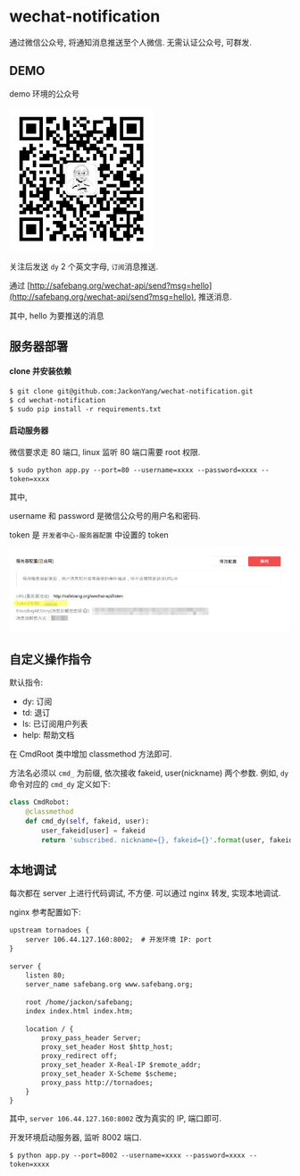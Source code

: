 # wechat-notification

通过微信公众号, 将通知消息推送至个人微信. 无需认证公众号, 可群发.

## DEMO

demo 环境的公众号

![qrcode](../doc/qrcode.jpg)

关注后发送 `dy` 2 个英文字母, `订阅`消息推送.

通过 [http://safebang.org/wechat-api/send?msg=hello](http://safebang.org/wechat-api/send?msg=hello), 推送消息.

其中, hello 为要推送的消息



## 服务器部署

#### clone 并安装依赖

```shell
$ git clone git@github.com:JackonYang/wechat-notification.git
$ cd wechat-notification
$ sudo pip install -r requirements.txt
```

#### 启动服务器

微信要求走 80 端口, linux 监听 80 端口需要 root 权限.

```shell
$ sudo python app.py --port=80 --username=xxxx --password=xxxx --token=xxxx
```

其中, 

username 和 password 是微信公众号的用户名和密码.

token 是 `开发者中心-服务器配置` 中设置的 token

![token 配置](../doc/token_config.png)


## 自定义操作指令

默认指令:

- dy: 订阅
- td: 退订
- ls: 已订阅用户列表
- help: 帮助文档

在 CmdRoot 类中增加 classmethod 方法即可.

方法名必须以 `cmd_` 为前缀, 依次接收 fakeid, user(nickname) 两个参数.
例如, `dy` 命令对应的 `cmd_dy` 定义如下:

```python
class CmdRobot:
    @classmethod
    def cmd_dy(self, fakeid, user):
        user_fakeid[user] = fakeid
        return 'subscribed. nickname={}, fakeid={}'.format(user, fakeid)
```

## 本地调试

每次都在 server 上进行代码调试, 不方便.
可以通过 nginx 转发, 实现本地调试.

nginx 参考配置如下:

```shell
upstream tornadoes {
    server 106.44.127.160:8002;  # 开发环境 IP: port
}

server {
    listen 80;
    server_name safebang.org www.safebang.org;

    root /home/jackon/safebang;
    index index.html index.htm;

    location / {
        proxy_pass_header Server;
        proxy_set_header Host $http_host;
        proxy_redirect off;
        proxy_set_header X-Real-IP $remote_addr;
        proxy_set_header X-Scheme $scheme;
        proxy_pass http://tornadoes;
    }
}
```

其中, `server 106.44.127.160:8002` 改为真实的 IP, 端口即可.

开发环境启动服务器, 监听 8002 端口.
```shell
$ python app.py --port=8002 --username=xxxx --password=xxxx --token=xxxx
```
